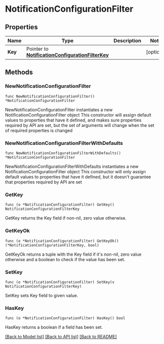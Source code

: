 # NotificationConfigurationFilter

## Properties

Name | Type | Description | Notes
------------ | ------------- | ------------- | -------------
**Key** | Pointer to [**NotificationConfigurationFilterKey**](NotificationConfigurationFilterKey.md) |  | [optional] 

## Methods

### NewNotificationConfigurationFilter

`func NewNotificationConfigurationFilter() *NotificationConfigurationFilter`

NewNotificationConfigurationFilter instantiates a new NotificationConfigurationFilter object
This constructor will assign default values to properties that have it defined,
and makes sure properties required by API are set, but the set of arguments
will change when the set of required properties is changed

### NewNotificationConfigurationFilterWithDefaults

`func NewNotificationConfigurationFilterWithDefaults() *NotificationConfigurationFilter`

NewNotificationConfigurationFilterWithDefaults instantiates a new NotificationConfigurationFilter object
This constructor will only assign default values to properties that have it defined,
but it doesn't guarantee that properties required by API are set

### GetKey

`func (o *NotificationConfigurationFilter) GetKey() NotificationConfigurationFilterKey`

GetKey returns the Key field if non-nil, zero value otherwise.

### GetKeyOk

`func (o *NotificationConfigurationFilter) GetKeyOk() (*NotificationConfigurationFilterKey, bool)`

GetKeyOk returns a tuple with the Key field if it's non-nil, zero value otherwise
and a boolean to check if the value has been set.

### SetKey

`func (o *NotificationConfigurationFilter) SetKey(v NotificationConfigurationFilterKey)`

SetKey sets Key field to given value.

### HasKey

`func (o *NotificationConfigurationFilter) HasKey() bool`

HasKey returns a boolean if a field has been set.


[[Back to Model list]](../README.md#documentation-for-models) [[Back to API list]](../README.md#documentation-for-api-endpoints) [[Back to README]](../README.md)


